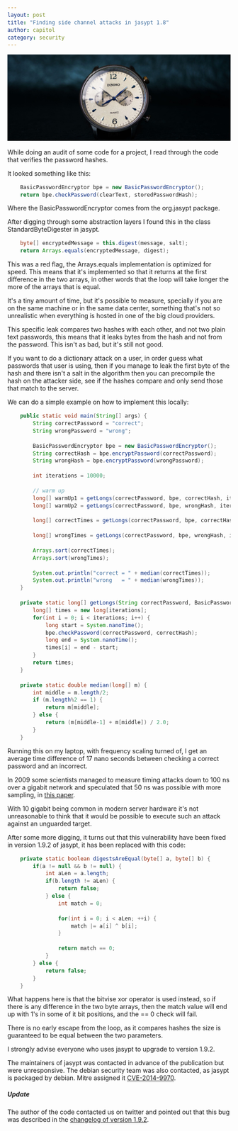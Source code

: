 ```yaml
---
layout: post
title: "Finding side channel attacks in jasypt 1.8"
author: capitol
category: security
---
```

![stopwatch](/images/Time-Lapse-Stopwatch.jpg)

While doing an audit of some code for a project, I read through the code that
verifies the password hashes.

It looked something like this:

```java
    BasicPasswordEncryptor bpe = new BasicPasswordEncryptor();
    return bpe.checkPassword(clearText, storedPasswordHash);
```

Where the BasicPasswordEncryptor comes from the org.jasypt package.

After digging through some abstraction layers I found this in the class
StandardByteDigester in jasypt.

```java
    byte[] encryptedMessage = this.digest(message, salt);
    return Arrays.equals(encryptedMessage, digest);
```

This was a red flag, the Arrays.equals implementation is optimized for speed. This
means that it's implemented so that it returns at the first difference in the two 
arrays, in other words that the loop will take longer the more of the arrays that is equal.
 
It's a tiny amount of time, but it's possible to measure, specially if you are
on the same machine or in the same data center, something that's not so unrealistic
when everything is hosted in one of the big cloud providers.

This specific leak compares two hashes with each other, and not two plain text
passwords, this means that it leaks bytes from the hash and not from the password.
This isn't as bad, but it's still not good.

If you want to do a dictionary attack on a user, in order guess what passwords that
user is using, then if you manage to leak the first byte of the hash and there isn't
a salt in the algorithm then you can precompile the hash on the attacker side, see
if the hashes compare and only send those that match to the server.

We can do a simple example on how to implement this locally:

```java
    public static void main(String[] args) {
        String correctPassword = "correct";
        String wrongPassword = "wrong";

        BasicPasswordEncryptor bpe = new BasicPasswordEncryptor();
        String correctHash = bpe.encryptPassword(correctPassword);
        String wrongHash = bpe.encryptPassword(wrongPassword);

        int iterations = 10000;

        // warm up
        long[] warmUp1 = getLongs(correctPassword, bpe, correctHash, iterations);
        long[] warmUp2 = getLongs(correctPassword, bpe, wrongHash, iterations);

        long[] correctTimes = getLongs(correctPassword, bpe, correctHash, iterations);

        long[] wrongTimes = getLongs(correctPassword, bpe, wrongHash, iterations);

        Arrays.sort(correctTimes);
        Arrays.sort(wrongTimes);

        System.out.println("correct = " + median(correctTimes));
        System.out.println("wrong   = " + median(wrongTimes));
    }

    private static long[] getLongs(String correctPassword, BasicPasswordEncryptor bpe, String correctHash, int iterations) {
        long[] times = new long[iterations];
        for(int i = 0; i < iterations; i++) {
            long start = System.nanoTime();
            bpe.checkPassword(correctPassword, correctHash);
            long end = System.nanoTime();
            times[i] = end - start;
        }
        return times;
    }

    private static double median(long[] m) {
        int middle = m.length/2;
        if (m.length%2 == 1) {
            return m[middle];
        } else {
            return (m[middle-1] + m[middle]) / 2.0;
        }
    }
```

Running this on my laptop, with frequency scaling turned of, I get an average
time difference of 17 nano seconds between checking a correct password and an
incorrect.

In 2009 some scientists managed to measure timing attacks down to 100 ns over a
gigabit network and speculated that 50 ns was possible with more sampling, in
[this paper](http://www.cs.rice.edu/~dwallach/pub/crosby-timing2009.pdf).

With 10 gigabit being common in modern server hardware it's not unreasonable
to think that it would be possible to execute such an attack against an unguarded
target.

After some more digging, it turns out that this vulnerability have been fixed in
version 1.9.2 of jasypt, it has been replaced with this code:

```java
    private static boolean digestsAreEqual(byte[] a, byte[] b) {
        if(a != null && b != null) {
            int aLen = a.length;
            if(b.length != aLen) {
                return false;
            } else {
                int match = 0;

                for(int i = 0; i < aLen; ++i) {
                    match |= a[i] ^ b[i];
                }

                return match == 0;
            }
        } else {
            return false;
        }
    }
```

What happens here is that the bitvise xor operator is used instead, so if there
is any difference in the two byte arrays, then the match value will end up with 1's
in some of it bit positions, and the == 0 check will fail.

There is no early escape from the loop, as it compares hashes the size is guaranteed
to be equal between the two parameters.

I strongly advise everyone who uses jasypt to upgrade to version 1.9.2.

The maintainers of jasypt was contacted in advance of the publication but were
unresponsive. The debian security team was also contacted, as jasypt is packaged by
debian. Mitre assigned it [CVE-2014-9970](https://cve.mitre.org/cgi-bin/cvename.cgi?name=CVE-2014-9970).

##### Update

The author of the code contacted us on twitter and pointed out that this bug was
described in the [changelog of version 1.9.2](http://jasypt.org/changelogs/jasypt/ChangeLog.txt).
